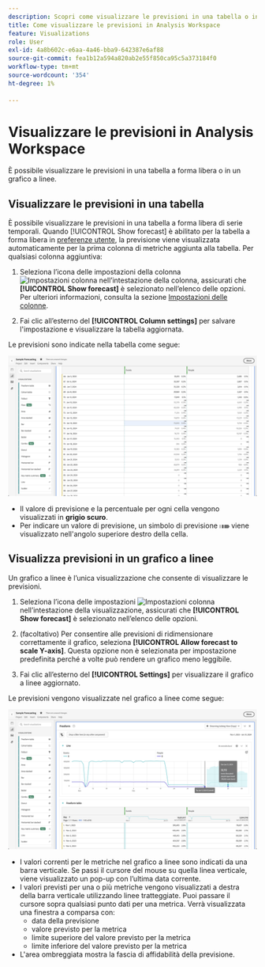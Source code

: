 ```yaml
---
description: Scopri come visualizzare le previsioni in una tabella o in un grafico a linee.
title: Come visualizzare le previsioni in Analysis Workspace
feature: Visualizations
role: User
exl-id: 4a8b602c-e6aa-4a46-bba9-642387e6af88
source-git-commit: fea1b12a594a820ab2e55f850ca95c5a373184f0
workflow-type: tm+mt
source-wordcount: '354'
ht-degree: 1%

---
```


# Visualizzare le previsioni in Analysis Workspace

È possibile visualizzare le previsioni in una tabella a forma libera o in un grafico a linee.

## Visualizzare le previsioni in una tabella

È possibile visualizzare le previsioni in una tabella a forma libera di serie temporali. Quando [!UICONTROL Show forecast] è abilitato per la tabella a forma libera in [preferenze utente](../user-preferences.md), la previsione viene visualizzata automaticamente per la prima colonna di metriche aggiunta alla tabella. Per qualsiasi colonna aggiuntiva:

1. Seleziona l’icona delle impostazioni della colonna ![Impostazioni colonna](https://spectrum.adobe.com/static/icons/workflow_18/Smock_Settings_18_N.svg) nell’intestazione della colonna, assicurati che **[!UICONTROL Show forecast]** è selezionato nell’elenco delle opzioni. Per ulteriori informazioni, consulta la sezione [Impostazioni delle colonne](../visualizations/freeform-table/column-row-settings/column-settings.md).

1. Fai clic all’esterno del **[!UICONTROL Column settings]** per salvare l&#39;impostazione e visualizzare la tabella aggiornata.

Le previsioni sono indicate nella tabella come segue:

![Mostra previsione nella tabella](assets/show-forecast-table.png)

* Il valore di previsione e la percentuale per ogni cella vengono visualizzati in **grigio scuro**.
* Per indicare un valore di previsione, un simbolo di previsione <img src="./assets/forecast.svg" alt="Simbolo previsione" width="20" /> viene visualizzato nell&#39;angolo superiore destro della cella.


## Visualizza previsioni in un grafico a linee

Un grafico a linee è l’unica visualizzazione che consente di visualizzare le previsioni.

1. Seleziona l’icona delle impostazioni ![Impostazioni colonna](https://spectrum.adobe.com/static/icons/workflow_18/Smock_Settings_18_N.svg) nell’intestazione della visualizzazione, assicurati che **[!UICONTROL Show forecast]** è selezionato nell’elenco delle opzioni.

1. (facoltativo) Per consentire alle previsioni di ridimensionare correttamente il grafico, seleziona **[!UICONTROL Allow forecast to scale Y-axis]**. Questa opzione non è selezionata per impostazione predefinita perché a volte può rendere un grafico meno leggibile.

1. Fai clic all’esterno del **[!UICONTROL Settings]** per visualizzare il grafico a linee aggiornato.

Le previsioni vengono visualizzate nel grafico a linee come segue:

![Mostra previsione nel grafico a linee](assets/show-forecast-linechart.png)

* I valori correnti per le metriche nel grafico a linee sono indicati da una barra verticale. Se passi il cursore del mouse su quella linea verticale, viene visualizzato un pop-up con l’ultima data corrente.
* I valori previsti per una o più metriche vengono visualizzati a destra della barra verticale utilizzando linee tratteggiate. Puoi passare il cursore sopra qualsiasi punto dati per una metrica. Verrà visualizzata una finestra a comparsa con:
   * data della previsione
   * valore previsto per la metrica
   * limite superiore del valore previsto per la metrica
   * limite inferiore del valore previsto per la metrica
* L&#39;area ombreggiata mostra la fascia di affidabilità della previsione.
